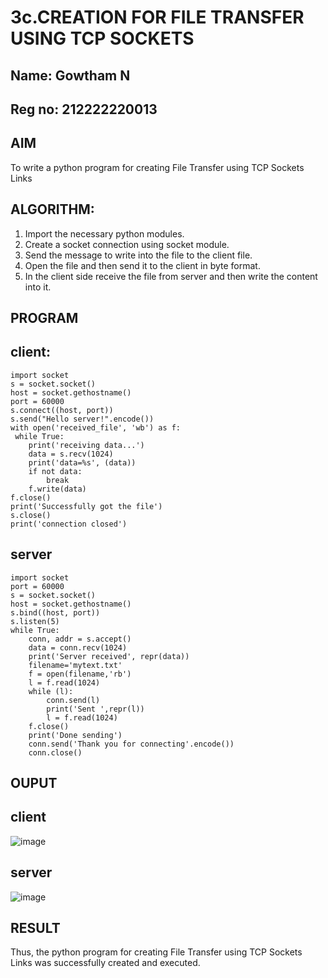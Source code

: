 # 3c.CREATION FOR FILE TRANSFER USING TCP SOCKETS
## Name: Gowtham N
## Reg no: 212222220013
## AIM
To write a python program for creating File Transfer using TCP Sockets Links
## ALGORITHM:
1. Import the necessary python modules.
2. Create a socket connection using socket module.
3. Send the message to write into the file to the client file.
4. Open the file and then send it to the client in byte format.
5. In the client side receive the file from server and then write the content into it.
## PROGRAM
## client:
```
import socket
s = socket.socket()
host = socket.gethostname()
port = 60000
s.connect((host, port))
s.send("Hello server!".encode())
with open('received_file', 'wb') as f:
 while True:
    print('receiving data...')
    data = s.recv(1024)
    print('data=%s', (data))
    if not data:
        break
    f.write(data)
f.close()
print('Successfully got the file')
s.close()
print('connection closed')
```
## server
```
import socket 
port = 60000 
s = socket.socket() 
host = socket.gethostname() 
s.bind((host, port)) 
s.listen(5) 
while True:
    conn, addr = s.accept() 
    data = conn.recv(1024)
    print('Server received', repr(data))
    filename='mytext.txt'
    f = open(filename,'rb')
    l = f.read(1024)
    while (l):
        conn.send(l)
        print('Sent ',repr(l))
        l = f.read(1024)
    f.close()
    print('Done sending')
    conn.send('Thank you for connecting'.encode())
    conn.close()
```
## OUPUT
## client
![image](https://github.com/user-attachments/assets/7554e874-10d7-4da0-bba5-38154711f814)

## server
![image](https://github.com/user-attachments/assets/7ea40298-df81-4e8f-8ab4-2397687b0b26)

## RESULT
Thus, the python program for creating File Transfer using TCP Sockets Links was 
successfully created and executed.
